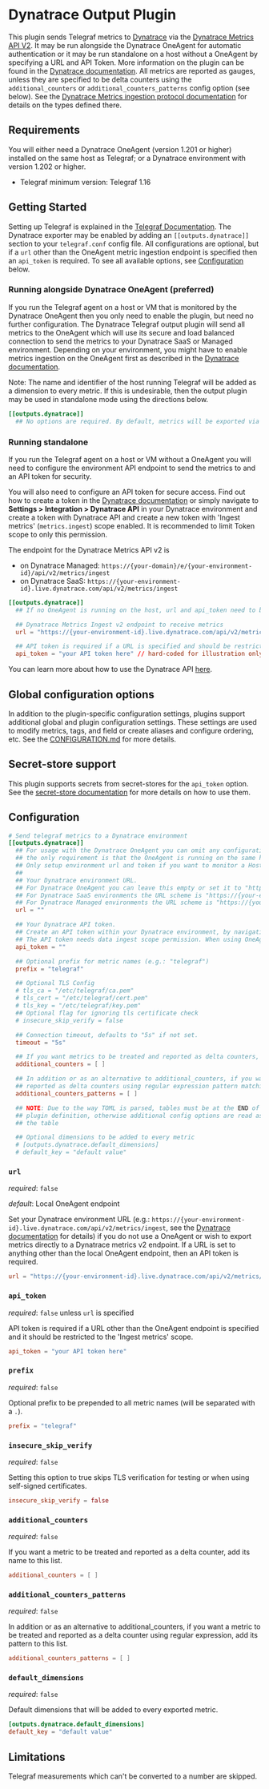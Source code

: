 # Dynatrace Output Plugin

This plugin sends Telegraf metrics to [Dynatrace](https://www.dynatrace.com) via
the [Dynatrace Metrics API V2][api-v2]. It may be run alongside the Dynatrace
OneAgent for automatic authentication or it may be run standalone on a host
without a OneAgent by specifying a URL and API Token.  More information on the
plugin can be found in the [Dynatrace documentation][docs].  All metrics are
reported as gauges, unless they are specified to be delta counters using the
`additional_counters` or `additional_counters_patterns` config option (see below).
See the [Dynatrace Metrics ingestion protocol documentation][proto-docs] for details on the types defined
there.

[api-v2]: https://docs.dynatrace.com/docs/shortlink/api-metrics-v2

[docs]: https://docs.dynatrace.com/docs/shortlink/telegraf

[proto-docs]: https://docs.dynatrace.com/docs/shortlink/metric-ingestion-protocol

## Requirements

You will either need a Dynatrace OneAgent (version 1.201 or higher) installed on
the same host as Telegraf; or a Dynatrace environment with version 1.202 or
higher.

- Telegraf minimum version: Telegraf 1.16

## Getting Started

Setting up Telegraf is explained in the [Telegraf
Documentation][getting-started].
The Dynatrace exporter may be enabled by adding an `[[outputs.dynatrace]]`
section to your `telegraf.conf` config file.  All configurations are optional,
but if a `url` other than the OneAgent metric ingestion endpoint is specified
then an `api_token` is required.  To see all available options, see
[Configuration](#configuration) below.

[getting-started]: https://docs.influxdata.com/telegraf/latest/introduction/getting-started/

### Running alongside Dynatrace OneAgent (preferred)

If you run the Telegraf agent on a host or VM that is monitored by the Dynatrace
OneAgent then you only need to enable the plugin, but need no further
configuration. The Dynatrace Telegraf output plugin will send all metrics to the
OneAgent which will use its secure and load balanced connection to send the
metrics to your Dynatrace SaaS or Managed environment.  Depending on your
environment, you might have to enable metrics ingestion on the OneAgent first as
described in the [Dynatrace documentation][docs].

Note: The name and identifier of the host running Telegraf will be added as a
dimension to every metric. If this is undesirable, then the output plugin may be
used in standalone mode using the directions below.

```toml
[[outputs.dynatrace]]
  ## No options are required. By default, metrics will be exported via the OneAgent on the local host.
```

### Running standalone

If you run the Telegraf agent on a host or VM without a OneAgent you will need
to configure the environment API endpoint to send the metrics to and an API
token for security.

You will also need to configure an API token for secure access. Find out how to
create a token in the [Dynatrace documentation][api-auth] or simply navigate to
**Settings > Integration > Dynatrace API** in your Dynatrace environment and
create a token with Dynatrace API and create a new token with 'Ingest metrics'
(`metrics.ingest`) scope enabled. It is recommended to limit Token scope to only
this permission.

The endpoint for the Dynatrace Metrics API v2 is

- on Dynatrace Managed:
  `https://{your-domain}/e/{your-environment-id}/api/v2/metrics/ingest`
- on Dynatrace SaaS:
  `https://{your-environment-id}.live.dynatrace.com/api/v2/metrics/ingest`

```toml
[[outputs.dynatrace]]
  ## If no OneAgent is running on the host, url and api_token need to be set

  ## Dynatrace Metrics Ingest v2 endpoint to receive metrics
  url = "https://{your-environment-id}.live.dynatrace.com/api/v2/metrics/ingest"

  ## API token is required if a URL is specified and should be restricted to the 'Ingest metrics' scope
  api_token = "your API token here" // hard-coded for illustration only, should be read from environment
```

You can learn more about how to use the Dynatrace API
[here](https://docs.dynatrace.com/docs/shortlink/section-api).

[api-auth]: https://docs.dynatrace.com/docs/shortlink/api-authentication

## Global configuration options <!-- @/docs/includes/plugin_config.md -->

In addition to the plugin-specific configuration settings, plugins support
additional global and plugin configuration settings. These settings are used to
modify metrics, tags, and field or create aliases and configure ordering, etc.
See the [CONFIGURATION.md][CONFIGURATION.md] for more details.

[CONFIGURATION.md]: ../../../docs/CONFIGURATION.md#plugins

## Secret-store support

This plugin supports secrets from secret-stores for the `api_token` option.
See the [secret-store documentation][SECRETSTORE] for more details on how
to use them.

[SECRETSTORE]: ../../../docs/CONFIGURATION.md#secret-store-secrets

## Configuration

```toml @sample.conf
# Send telegraf metrics to a Dynatrace environment
[[outputs.dynatrace]]
  ## For usage with the Dynatrace OneAgent you can omit any configuration,
  ## the only requirement is that the OneAgent is running on the same host.
  ## Only setup environment url and token if you want to monitor a Host without the OneAgent present.
  ##
  ## Your Dynatrace environment URL.
  ## For Dynatrace OneAgent you can leave this empty or set it to "http://127.0.0.1:14499/metrics/ingest" (default)
  ## For Dynatrace SaaS environments the URL scheme is "https://{your-environment-id}.live.dynatrace.com/api/v2/metrics/ingest"
  ## For Dynatrace Managed environments the URL scheme is "https://{your-domain}/e/{your-environment-id}/api/v2/metrics/ingest"
  url = ""

  ## Your Dynatrace API token.
  ## Create an API token within your Dynatrace environment, by navigating to Settings > Integration > Dynatrace API
  ## The API token needs data ingest scope permission. When using OneAgent, no API token is required.
  api_token = ""

  ## Optional prefix for metric names (e.g.: "telegraf")
  prefix = "telegraf"

  ## Optional TLS Config
  # tls_ca = "/etc/telegraf/ca.pem"
  # tls_cert = "/etc/telegraf/cert.pem"
  # tls_key = "/etc/telegraf/key.pem"
  ## Optional flag for ignoring tls certificate check
  # insecure_skip_verify = false

  ## Connection timeout, defaults to "5s" if not set.
  timeout = "5s"

  ## If you want metrics to be treated and reported as delta counters, add the metric names here
  additional_counters = [ ]

  ## In addition or as an alternative to additional_counters, if you want metrics to be treated and
  ## reported as delta counters using regular expression pattern matching
  additional_counters_patterns = [ ]

  ## NOTE: Due to the way TOML is parsed, tables must be at the END of the
  ## plugin definition, otherwise additional config options are read as part of
  ## the table

  ## Optional dimensions to be added to every metric
  # [outputs.dynatrace.default_dimensions]
  # default_key = "default value"
```

### `url`

*required*: `false`

*default*: Local OneAgent endpoint

Set your Dynatrace environment URL (e.g.:
`https://{your-environment-id}.live.dynatrace.com/api/v2/metrics/ingest`, see
the [Dynatrace documentation][post-ingest] for details) if you do not use a
OneAgent or wish to export metrics directly to a Dynatrace metrics v2
endpoint. If a URL is set to anything other than the local OneAgent endpoint,
then an API token is required.

```toml
url = "https://{your-environment-id}.live.dynatrace.com/api/v2/metrics/ingest"
```

[post-ingest]: https://docs.dynatrace.com/docs/shortlink/api-metrics-v2-post-datapoints

### `api_token`

*required*: `false` unless `url` is specified

API token is required if a URL other than the OneAgent endpoint is specified and
it should be restricted to the 'Ingest metrics' scope.

```toml
api_token = "your API token here"
```

### `prefix`

*required*: `false`

Optional prefix to be prepended to all metric names (will be separated with a
`.`).

```toml
prefix = "telegraf"
```

### `insecure_skip_verify`

*required*: `false`

Setting this option to true skips TLS verification for testing or when using
self-signed certificates.

```toml
insecure_skip_verify = false
```

### `additional_counters`

*required*: `false`

If you want a metric to be treated and reported as a delta counter, add its name
to this list.

```toml
additional_counters = [ ]
```

### `additional_counters_patterns`

*required*: `false`

In addition or as an alternative to additional_counters, if you want a metric to be treated and
reported as a delta counter using regular expression, add its pattern to this list.

```toml
additional_counters_patterns = [ ]
```

### `default_dimensions`

*required*: `false`

Default dimensions that will be added to every exported metric.

```toml
[outputs.dynatrace.default_dimensions]
default_key = "default value"
```

## Limitations

Telegraf measurements which can't be converted to a number are skipped.
